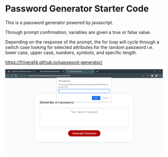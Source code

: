 # Password Generator Starter Code
This is a password generator powered by javascript.

Through prompt confirmation, variables are given a true or false value.

Depending on the response of the prompt, the for loop will cycle through a switch case looking for selected attributes for the random password i.e. lower case, upper case, numbers, symbols, and specific length. 

https://frivera14.github.io/password-generator/

![alt text](Capture.PNG "screenshot")
